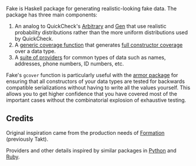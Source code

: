 Fake is Haskell package for generating realistic-looking fake data.  The
package has three main components:

1. An analog to QuickCheck's
   [Arbitrary](http://hackage.haskell.org/package/QuickCheck-2.11.3/docs/Test-QuickCheck-Arbitrary.html#t:Arbitrary)
   and
   [Gen](http://hackage.haskell.org/package/QuickCheck-2.11.3/docs/Test-QuickCheck-Gen.html#t:Gen)
   that use realistic probability distributions rather than the more uniform
   distributions used by QuickCheck.
1. A [generic coverage
   function](blob/master/src/Fake/Cover.hs#L114)
   that generates [full constructor
   coverage](blob/master/test/Main.hs#L33)
   over a data type.
1. A [suite of
   providers](tree/master/src/Fake/Provider)
   for common types of data such as names, addresses, phone numbers, ID
   numbers, etc.

Fake's `gcover` function is particularly useful with the [armor
package](https://github.com/mightybyte/armor) for ensuring that all
constructors of your data types are tested for backwards compatible
serializations without having to write all the values yourself.  This allows
you to get higher confidence that you have covered most of the important cases
without the combinatorial explosion of exhaustive testing.

## Credits

Original inspiration came from the production needs of
[Formation](http://formation.ai/) (previously Takt).

Providers and other details inspired by similar packages in
[Python](https://github.com/joke2k/faker) and
[Ruby](https://github.com/stympy/faker).  
